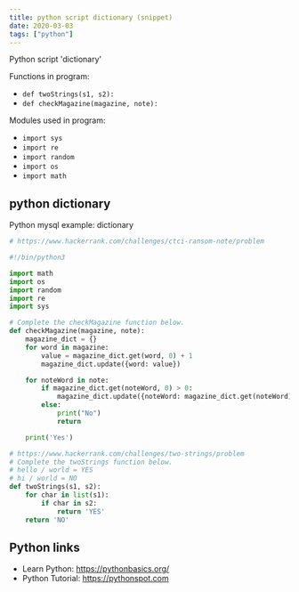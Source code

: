 ```yaml
---
title: python script dictionary (snippet)
date: 2020-03-03
tags: ["python"]
---
```

Python script 'dictionary'

Functions in program: 
* `def twoStrings(s1, s2):`
* `def checkMagazine(magazine, note):`

Modules used in program: 
* `import sys`
* `import re`
* `import random`
* `import os`
* `import math`

## python dictionary

Python mysql example: dictionary

```python
# https://www.hackerrank.com/challenges/ctci-ransom-note/problem

#!/bin/python3

import math
import os
import random
import re
import sys

# Complete the checkMagazine function below.
def checkMagazine(magazine, note):
    magazine_dict = {}
    for word in magazine:
        value = magazine_dict.get(word, 0) + 1
        magazine_dict.update({word: value})

    for noteWord in note:
        if magazine_dict.get(noteWord, 0) > 0:
            magazine_dict.update({noteWord: magazine_dict.get(noteWord) - 1})
        else:
            print("No")
            return

    print('Yes')

# https://www.hackerrank.com/challenges/two-strings/problem
# Complete the twoStrings function below.
# hello / world = YES
# hi / world = NO
def twoStrings(s1, s2):
    for char in list(s1):
        if char in s2:
            return 'YES'
    return 'NO'


```

## Python links

- Learn Python: https://pythonbasics.org/
- Python Tutorial: https://pythonspot.com
